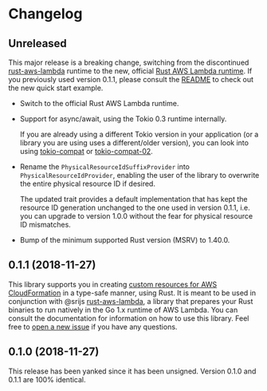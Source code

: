 # Changelog

<!-- next-header -->

## Unreleased

This major release is a breaking change, switching from the discontinued [rust-aws-lambda] runtime to the new, official
[Rust AWS Lambda runtime]. If you previously used version 0.1.1, please consult the [README] to check out the new quick
start example.

* Switch to the official Rust AWS Lambda runtime.
* Support for async/await, using the Tokio 0.3 runtime internally.

    If you are already using a different Tokio version in your application (or a library you are using uses a
    different/older version), you can look into using [tokio-compat] or [tokio-compat-02].

* Rename the `PhysicalResourceIdSuffixProvider` into `PhysicalResourceIdProvider`, enabling the user of the library to
overwrite the entire physical resource ID if desired.

    The updated trait provides a default implementation that has kept the resource ID generation unchanged to the one
    used in version 0.1.1, i.e. you can upgrade to version 1.0.0 without the fear for physical resource ID mismatches.

* Bump of the minimum supported Rust version (MSRV) to 1.40.0.

[rust-aws-lambda]: https://github.com/srijs/rust-aws-lambda
[Rust AWS Lambda runtime]: https://github.com/awslabs/aws-lambda-rust-runtime
[README]: https://github.com/pitkley/cfn-resource-provider/blob/master/README.md
[tokio-compat]: https://crates.io/crates/tokio-compat
[tokio-compat-02]: https://crates.io/crates/tokio-compat-02

## 0.1.1 (2018-11-27)

This library supports you in creating [custom resources for AWS CloudFormation][docs-aws-custom-resources] in a type-safe manner, using Rust. It is meant to be used in conjunction with @srijs [rust-aws-lambda], a library that prepares your Rust binaries to run natively in the Go 1.x runtime of AWS Lambda.
You can consult the documentation for information on how to use this library. Feel free to [open a new issue][new-issue] if you have any questions.

[docs-aws-custom-resources]: https://docs.aws.amazon.com/AWSCloudFormation/latest/UserGuide/template-custom-resources.html
[rust-aws-lambda]: https://github.com/srijs/rust-aws-lambda
[new-issue]: https://github.com/pitkley/cfn-resource-provider/issues/new

## 0.1.0 (2018-11-27)

This release has been yanked since it has been unsigned.
Version 0.1.0 and 0.1.1 are 100% identical.
